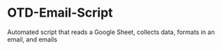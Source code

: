 # OTD-Email-Script
Automated script that reads a Google Sheet, collects data, formats in an email, and emails 
